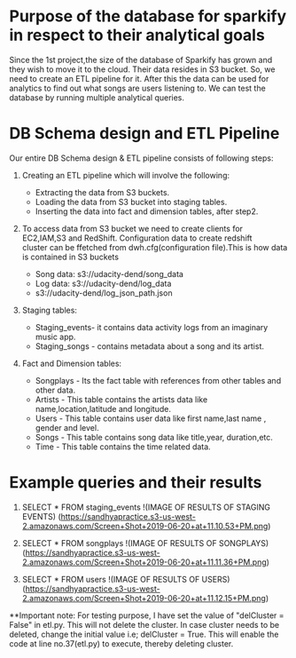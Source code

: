 # Purpose of the database for sparkify in respect to their analytical goals
Since the 1st project,the size of the database of Sparkify has grown and they wish to move it to the cloud. Their data resides in S3 bucket. So, we need to create an ETL pipeline for it. After this the data can be used for analytics to find out what songs are users listening to. We can test the database by running multiple analytical queries.

# DB Schema design and ETL Pipeline
Our entire DB Schema design & ETL pipeline consists of following steps:
1. Creating an ETL pipeline which will involve the following:
   - Extracting the data from S3 buckets.
   - Loading the data from S3 bucket into staging tables.
   - Inserting the data into fact and dimension tables, after step2.

2. To access data from S3 bucket we need to create clients for EC2,IAM,S3 and RedShift. Configuration data to create redshift      
   cluster can be ffetched from dwh.cfg(configuration file).This is how data is contained in S3 buckets
   - Song data: s3://udacity-dend/song_data
   - Log data: s3://udacity-dend/log_data
   - s3://udacity-dend/log_json_path.json
  
3. Staging tables:
   - Staging_events- it contains data activity logs from an imaginary music app.
   - Staging_songs - contains metadata about a song and its artist.

4. Fact and Dimension tables:
   - Songplays - Its the fact table with references from other tables and other data.
   - Artists - This table contains the artists data like name,location,latitude and longitude.
   - Users - This table contains user data like first name,last name , gender and level.
   - Songs - This table contains song data like title,year, duration,etc.
   - Time - This table contains the time related data.

# Example queries and their results  

1. SELECT * FROM staging_events
!(IMAGE OF RESULTS OF STAGING EVENTS)
(https://sandhyapractice.s3-us-west-2.amazonaws.com/Screen+Shot+2019-06-20+at+11.10.53+PM.png)

2. SELECT * FROM songplays
!(IMAGE OF RESULTS OF SONGPLAYS)
(https://sandhyapractice.s3-us-west-2.amazonaws.com/Screen+Shot+2019-06-20+at+11.11.36+PM.png)

3. SELECT * FROM users
!(IMAGE OF RESULTS OF USERS)
(https://sandhyapractice.s3-us-west-2.amazonaws.com/Screen+Shot+2019-06-20+at+11.12.15+PM.png)


**Important note:
 For testing purpose, I have set the value of "delCluster = False" in etl.py. This will not delete the cluster. In case cluster needs to be deleted, change the initial value i.e; delCluster = True. This will enable the code at line no.37(etl.py) to execute, thereby deleting cluster.
